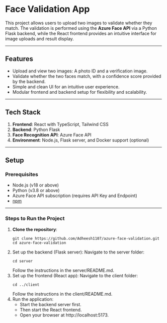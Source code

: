 # Face Validation App

This project allows users to upload two images to validate whether they match. The validation is performed using the **Azure Face API** via a Python Flask backend, while the React frontend provides an intuitive interface for image uploads and result display.

---

## Features
- Upload and view two images: A photo ID and a verification image.
- Validate whether the two faces match, with a confidence score provided by the backend.
- Simple and clean UI for an intuitive user experience.
- Modular frontend and backend setup for flexibility and scalability.

---

## Tech Stack
1. **Frontend**: React with TypeScript, Tailwind CSS
2. **Backend**: Python Flask
3. **Face Recognition API**: Azure Face API
4. **Environment**: Node.js, Flask server, and Docker support (optional)

---

## Setup

### Prerequisites
- Node.js (v18 or above)
- Python (v3.8 or above)
- Azure Face API subscription (requires API Key and Endpoint)
- [npm](https://docs.npmjs.com/downloading-and-installing-node-js-and-npm)

---

### Steps to Run the Project

1. **Clone the repository**:
   ```
   git clone https://github.com/Adheesh1107/azure-face-validation.git
   cd azure-face-validation
   ```
2. Set up the backend (Flask server): Navigate to the server folder:
    ```
    cd server
    ```
    Follow the instructions in the server/README.md.
3. Set up the frontend (React app): Navigate to the client folder:
    ```
    cd ../client

    ```
    Follow the instructions in the client/README.md.
4. Run the application:
    - Start the backend server first.
    - Then start the React frontend.
    - Open your browser at http://localhost:5173.


    